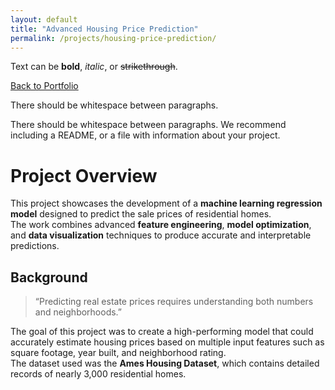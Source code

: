 ```yaml
---
layout: default
title: "Advanced Housing Price Prediction"
permalink: /projects/housing-price-prediction/
---
```


Text can be **bold**, _italic_, or ~~strikethrough~~.

[Back to Portfolio](./index.html)

There should be whitespace between paragraphs.

There should be whitespace between paragraphs. We recommend including a README, or a file with information about your project.

# Project Overview

This project showcases the development of a **machine learning regression model** designed to predict the sale prices of residential homes.  
The work combines advanced **feature engineering**, **model optimization**, and **data visualization** techniques to produce accurate and interpretable predictions.

## Background

> “Predicting real estate prices requires understanding both numbers and neighborhoods.”

The goal of this project was to create a high-performing model that could accurately estimate housing prices based on multiple input features such as square footage, year built, and neighborhood rating.  
The dataset used was the **Ames Housing Dataset**, which contains detailed records of nearly 3,000 residential homes.

